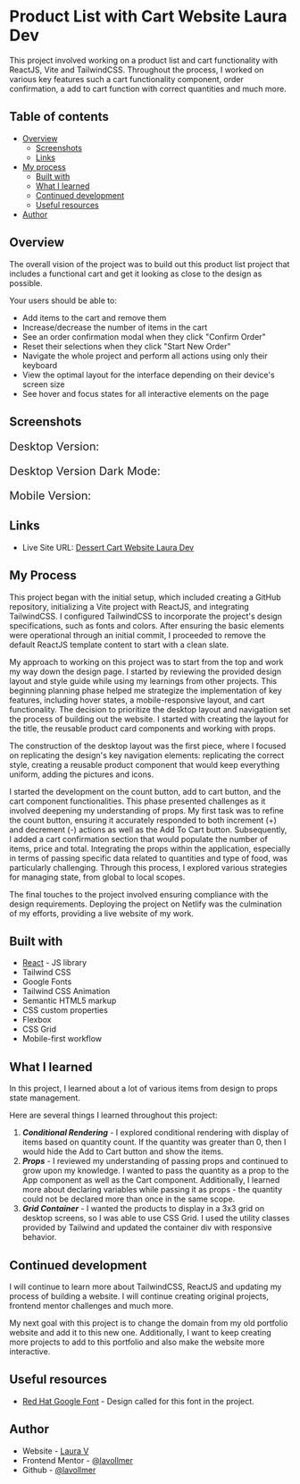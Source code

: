 # Product List with Cart Website Laura Dev

This project involved working on a product list and cart functionality with ReactJS, Vite and TailwindCSS. Throughout the process, I worked on various key features such a cart functionality component, order confirmation, a add to cart function with correct quantities and much more.

## Table of contents

- [Overview](#overview)
  - [Screenshots](#screenshots)
  - [Links](#links)
- [My process](#my-process)
  - [Built with](#built-with)
  - [What I learned](#what-i-learned)
  - [Continued development](#continued-development)
  - [Useful resources](#useful-resources)
- [Author](#author)

## Overview

The overall vision of the project was to build out this product list project that includes a functional cart and get it looking as close to the design as possible.

Your users should be able to:
- Add items to the cart and remove them
- Increase/decrease the number of items in the cart
- See an order confirmation modal when they click "Confirm Order"
- Reset their selections when they click "Start New Order"
- Navigate the whole project and perform all actions using only their keyboard
- View the optimal layout for the interface depending on their device's screen size
- See hover and focus states for all interactive elements on the page

## Screenshots

<p style="font-size:20px;">Desktop Version:</p>


<p style="font-size:20px;">Desktop Version Dark Mode:</p>


<p style="font-size:20px;">Mobile Version:</p>


## Links

- Live Site URL: [Dessert Cart Website Laura Dev](https://dessert-cart-lauradev.netlify.app/)

## My Process

This project began with the initial setup, which included creating a GitHub repository, initializing a Vite project with ReactJS, and integrating TailwindCSS. I configured TailwindCSS to incorporate the project's design specifications, such as fonts and colors. After ensuring the basic elements were operational through an initial commit, I proceeded to remove the default ReactJS template content to start with a clean slate. 

My approach to working on this project was to start from the top and work my way down the design page. I started by reviewing the provided design layout and style guide while using my learnings from other projects. This beginning planning phase helped me strategize the implementation of key features, including hover states, a mobile-responsive layout, and cart functionality. The decision to prioritize the desktop layout and navigation set the process of building out the website. I started with creating the layout for the title, the reusable product card components and working with props.

The construction of the desktop layout was the first piece, where I focused on replicating the design's key navigation elements: replicating the correct style, creating a reusable product component that would keep everything uniform, adding the pictures and icons. 

I started the development on the count button, add to cart button, and the cart component functionalities. This phase presented challenges as it involved deepening my understanding of props. My first task was to refine the count button, ensuring it accurately responded to both increment (+) and decrement (-) actions as well as the Add To Cart button. Subsequently, I added a cart confirmation section that would populate the number of items, price and total. Integrating the props within the application, especially in terms of passing specific data related to quantities and type of food, was particularly challenging. Through this process, I explored various strategies for managing state, from global to local scopes.

The final touches to the project involved ensuring compliance with the design requirements.  Deploying the project on Netlify was the culmination of my efforts, providing a live website of my work.

## Built with

- [React](https://reactjs.org/) - JS library
- Tailwind CSS
- Google Fonts
- Tailwind CSS Animation
- Semantic HTML5 markup
- CSS custom properties
- Flexbox
- CSS Grid
- Mobile-first workflow

## What I learned

In this project, I learned about a lot of various items from design to props state management.

Here are several things I learned throughout this project:

1. **_Conditional Rendering_** - I explored conditional rendering with display of items based on quantity count. If the quantity was greater than 0, then I would hide the Add to Cart button and show the items.
2. **_Props_** - I reviewed my understanding of passing props and continued to grow upon my knowledge. I wanted to pass the quantity as a prop to the App component as well as the Cart component. Additionally, I learned more about declaring variables while passing it as props - the quantity could not be declared more than once in the same scope.
3. **_Grid Container_** - I wanted the products to display in a 3x3 grid on desktop screens, so I was able to use CSS Grid. I used the utility classes provided by Tailwind and updated the container div with responsive behavior.


## Continued development

I will continue to learn more about TailwindCSS, ReactJS and updating my process of building a website. I will continue creating original projects, frontend mentor challenges and much more.

My next goal with this project is to change the domain from my old portfolio website and add it to this new one. Additionally, I want to keep creating more projects to add to this portfolio and also make the website more interactive.

## Useful resources

- [Red Hat Google Font](https://fonts.google.com/specimen/Red+Hat+Text) - Design called for this font in the project.


## Author

- Website - [Laura V](www.lauradeveloper.com)
- Frontend Mentor - [@lavollmer](https://www.frontendmentor.io/profile/lavollmer)
- Github - [@lavollmer](https://github.com/lavollmer)